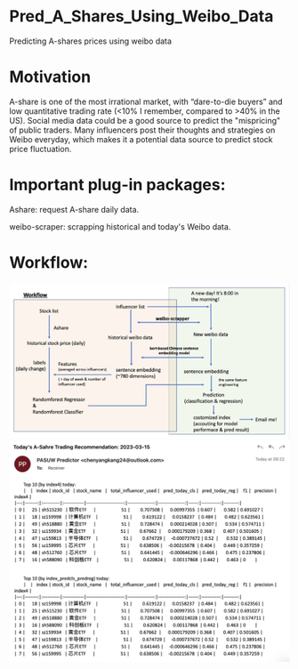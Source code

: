 # Pred_A_Shares_Using_Weibo_Data
Predicting A-shares prices using weibo data

# Motivation
A-share is one of the most irrational market, with “dare-to-die buyers” and low quantitative trading rate (<10% I remember, compared to >40% in the US). Social media data could be a good source to predict the "mispricing" of public traders. Many influencers post their thoughts and strategies on Weibo everyday, which makes it a potential data source to predict stock price fluctuation.

# Important plug-in packages:
Ashare: request A-share daily data.

weibo-scraper: scrapping historical and today's Weibo data.

# Workflow:
![](https://github.com/chenyangkang/Pred_A_Shares_Using_Weibo_Data/blob/main/Workflow.jpg)
![](https://github.com/chenyangkang/Pred_A_Shares_Using_Weibo_Data/blob/main/example_email.jpg)



